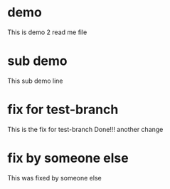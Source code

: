 # demo
This is demo 2 read me file

# sub demo
This sub demo line 

# fix for test-branch
This is the fix for test-branch
Done!!!
another change

# fix by someone else
This was fixed by someone else